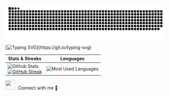 ![snake](/res/github-contribution-grid-snake.svg)

[![Typing SVG](https://readme-typing-svg.demolab.com?font=Fira+Code&duration=2000&pause=500&color=F76603&vCenter=true&width=435&lines=I'm+Vict;I'm+a+FullStack+developer.;Studying+at+IES+Castelar+in+Badajoz.)](https://git.io/typing-svg)

| Stats & Streaks | Lenguages |
|---|---|
| ![Github Stats](https://github-readme-stats.vercel.app/api?username=vellarinovictor&theme=dark&show_icons=true&count_private=true) <br> [![GitHub Streak](https://github-readme-streak-stats.herokuapp.com?user=vellarinovictor&theme=tokyonight)](https://git.io/streak-stats) | ![Most Used Languages](https://github-readme-stats.vercel.app/api/top-langs/?username=vellarinovictor&theme=dark&hide_border=false&no-bg=true&no-frame=true) |





















<img src="https://media.giphy.com/media/iY8CRBdQXODJSCERIr/giphy.gif" width="30" height="30" style="margin-right: 10px;">Connect with me 🤝
